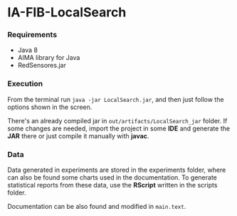 # IA-FIB-LocalSearch

### Requirements
- Java 8
- AIMA library for Java
- RedSensores.jar

### Execution
From the terminal run `java -jar LocalSearch.jar`, and then just follow the options shown in the screen.

There's an already compiled jar in `out/artifacts/LocalSearch_jar` folder. If some changes are needed, import the
project in some **IDE** and generate the **JAR** there or just compile it manually with **javac**.

### Data

Data generated in experiments are stored in the experiments folder, where can also be found some charts used in the
documentation. To generate statistical reports from these data, use the **RScript** written in the scripts folder.

Documentation can be also found and modified in `main.text`.
